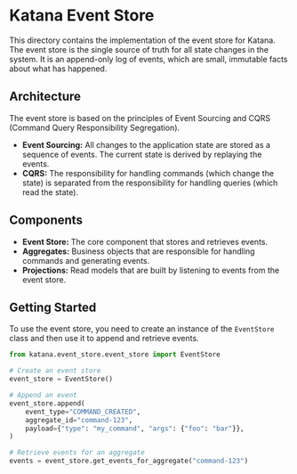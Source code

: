 # Katana Event Store

This directory contains the implementation of the event store for Katana. The event store is the single source of truth for all state changes in the system. It is an append-only log of events, which are small, immutable facts about what has happened.

## Architecture

The event store is based on the principles of Event Sourcing and CQRS (Command Query Responsibility Segregation).

*   **Event Sourcing:** All changes to the application state are stored as a sequence of events. The current state is derived by replaying the events.
*   **CQRS:** The responsibility for handling commands (which change the state) is separated from the responsibility for handling queries (which read the state).

## Components

*   **Event Store:** The core component that stores and retrieves events.
*   **Aggregates:** Business objects that are responsible for handling commands and generating events.
*   **Projections:** Read models that are built by listening to events from the event store.

## Getting Started

To use the event store, you need to create an instance of the `EventStore` class and then use it to append and retrieve events.

```python
from katana.event_store.event_store import EventStore

# Create an event store
event_store = EventStore()

# Append an event
event_store.append(
    event_type="COMMAND_CREATED",
    aggregate_id="command-123",
    payload={"type": "my_command", "args": {"foo": "bar"}},
)

# Retrieve events for an aggregate
events = event_store.get_events_for_aggregate("command-123")
```
